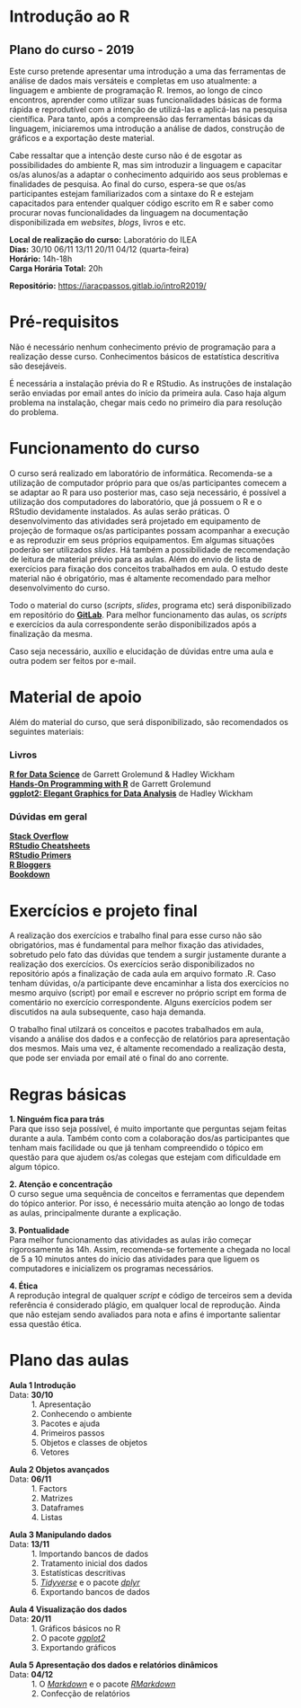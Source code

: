 Introdução ao R
==================

<h2> Plano do curso - 2019 </h2>


Este curso pretende apresentar uma introdução a uma das ferramentas de análise de dados mais versáteis e completas em uso atualmente: a linguagem e ambiente de programação R. Iremos, ao longo de cinco encontros, aprender como utilizar suas funcionalidades básicas de forma rápida e reprodutível com a intenção de utilizá-las e aplicá-las na pesquisa científica. Para tanto, após a compreensão das ferramentas básicas da linguagem, iniciaremos uma introdução a análise de dados, construção de gráficos e a exportação deste material. 

Cabe ressaltar que a intenção deste curso não é de esgotar as possibilidades do ambiente R, mas sim introduzir a linguagem e capacitar os/as alunos/as a adaptar o conhecimento adquirido aos seus problemas e finalidades de pesquisa. Ao final do curso, espera-se que os/as participantes estejam familiarizados com a sintaxe do R e estejam capacitados para entender qualquer código escrito em R e saber como procurar novas funcionalidades da linguagem na documentação disponibilizada em _websites_, _blogs_, livros e etc. 

**Local de realização do curso:** Laboratório do ILEA <br>
**Dias:** 30/10 06/11 13/11 20/11 04/12 (quarta-feira) <br>
**Horário:** 14h-18h <br>
**Carga Horária Total:** 20h <br>

**Repositório:** https://iaracpassos.gitlab.io/introR2019/ 

# Pré-requisitos
Não é necessário nenhum conhecimento prévio de programação para a realização desse curso. Conhecimentos básicos de estatística descritiva são desejáveis.

É necessária a instalação prévia do R e RStudio. As instruções de instalação serão enviadas por email antes do início da primeira aula. Caso haja algum problema na instalação, chegar mais cedo no primeiro dia para resolução do problema. 

# Funcionamento do curso

O curso será realizado em laboratório de informática. Recomenda-se a utilização de computador próprio para que os/as participantes comecem a se adaptar ao R para uso posterior mas, caso seja necessário, é possível a utilização dos computadores do laboratório, que já possuem o R e o RStudio devidamente instalados. 
As aulas serão práticas. O desenvolvimento das atividades será projetado em equipamento de projeção de formaque os/as participantes possam acompanhar a execução e as reproduzir em seus próprios equipamentos. Em algumas situações poderão ser utilizados *slides*. Há também a possibilidade de recomendação de leitura de material prévio para as aulas. Além do envio de lista de exercícios para fixação dos conceitos trabalhados em aula. O estudo deste material não é obrigatório, mas é altamente recomendado para melhor desenvolvimento do curso. 

Todo o material do curso (*scripts*, *slides*, programa etc) será disponibilizado em repositório do **[GitLab](https://iaracpassos.gitlab.io/introR2019/)**. Para melhor funcionamento das aulas, os *scripts* e exercícios da aula correspondente serão disponibilizados após a finalização da mesma. 

Caso seja necessário, auxílio e elucidação de dúvidas entre uma aula e outra podem ser feitos por e-mail. 

# Material de apoio

Além do material do curso, que será disponibilizado, são recomendados os seguintes materiais: 

### Livros

**[R for Data Science](https://r4ds.had.co.nz/)** de Garrett Grolemund & Hadley Wickham <br>
**[Hands-On Programming with R](https://rstudio-education.github.io/hopr/index.html)** de Garrett Grolemund <br>
**[ggplot2: Elegant Graphics for Data Analysis](https://ggplot2-book.org/index.html)** de Hadley Wickham 

### Dúvidas em geral

**[Stack Overflow](https://stackoverflow.com/questions/tagged/r)** <br>
**[RStudio Cheatsheets](https://rstudio.com/resources/cheatsheets/)** <br>
**[RStudio Primers](https://rstudio.cloud/learn/primers)** <br>
**[R Bloggers](https://www.r-bloggers.com/)** <br>
**[Bookdown](https://bookdown.org/)**


# Exercícios e projeto final

A realização dos exercícios e trabalho final para esse curso não são obrigatórios, mas é fundamental para melhor fixação das atividades, sobretudo pelo fato das dúvidas que tendem a surgir justamente durante a realização dos exercícios. Os exercícios serão disponibilizados no repositório após a finalização de cada aula em arquivo formato .R. Caso tenham dúvidas, o/a participante deve encaminhar a lista dos exercícios no mesmo arquivo (script) por email e escrever no próprio script em forma de comentário no exercício correspondente. Alguns exercícios podem ser discutidos na aula subsequente, caso haja demanda. 

O trabalho final utilzará os conceitos e pacotes trabalhados em aula, visando a análise dos dados e a confecção de relatórios para apresentação dos mesmos. Mais uma vez, é altamente recomendado a realização desta, que pode ser enviada por email até o final do ano corrente.


# Regras básicas

**1. Ninguém fica para trás** <br>
Para que isso seja possível, é muito importante que perguntas sejam feitas durante a aula. Também conto com a colaboração dos/as participantes que tenham mais facilidade ou que já tenham compreendido o tópico em questão para que ajudem os/as colegas que estejam com dificuldade em algum tópico. 
 
**2. Atenção e concentração** <br>
O curso segue uma sequência de conceitos e ferramentas que dependem do tópico anterior. Por isso, é necessário muita atenção ao longo de todas as aulas, principalmente durante a explicação. 

**3. Pontualidade** <br>
Para melhor funcionamento das atividades as aulas irão começar rigorosamente às 14h. Assim, recomenda-se fortemente a chegada no local de 5 a 10 minutos antes do início das atividades para que liguem os computadores e inicializem os programas necessários. 

**4. Ética** <br>
A reprodução integral de qualquer *script* e código de terceiros sem a devida referência é considerado plágio, em qualquer local de reprodução. Ainda que não estejam sendo avaliados para nota e afins é importante salientar essa questão ética. 
  
# Plano das aulas

**Aula 1 Introdução** <br>
Data: **30/10** <br>
&nbsp; &nbsp; &nbsp; &nbsp;  &nbsp; 1. Apresentação <br>
&nbsp; &nbsp; &nbsp; &nbsp;  &nbsp; 2. Conhecendo o ambiente <br>
&nbsp; &nbsp; &nbsp; &nbsp;  &nbsp; 3. Pacotes e ajuda <br>
&nbsp; &nbsp; &nbsp; &nbsp;  &nbsp; 4. Primeiros passos <br>
&nbsp; &nbsp; &nbsp; &nbsp;  &nbsp; 5. Objetos e classes de objetos <br>
&nbsp; &nbsp; &nbsp; &nbsp;  &nbsp; 6. Vetores 


**Aula 2 Objetos avançados** <br>
Data: **06/11** <br>
&nbsp; &nbsp; &nbsp; &nbsp;  &nbsp; 1. Factors <br>
&nbsp; &nbsp; &nbsp; &nbsp;  &nbsp; 2. Matrizes <br>
&nbsp; &nbsp; &nbsp; &nbsp;  &nbsp; 3. Dataframes <br>
&nbsp; &nbsp; &nbsp; &nbsp;  &nbsp; 4. Listas 


**Aula 3 Manipulando dados** <br>
Data: **13/11** <br>
&nbsp; &nbsp; &nbsp; &nbsp;  &nbsp; 1. Importando bancos de dados <br>
&nbsp; &nbsp; &nbsp; &nbsp;  &nbsp; 2. Tratamento inicial dos dados <br>
&nbsp; &nbsp; &nbsp; &nbsp;  &nbsp; 3. Estatísticas descritivas <br>
&nbsp; &nbsp; &nbsp; &nbsp;  &nbsp; 5. _[Tidyverse](https://www.tidyverse.org/)_ e o pacote _[dplyr](https://dplyr.tidyverse.org/)_ <br>
&nbsp; &nbsp; &nbsp; &nbsp;  &nbsp; 6. Exportando bancos de dados 


**Aula 4 Visualização dos dados** <br>
Data: **20/11** <br>
&nbsp; &nbsp; &nbsp; &nbsp;  &nbsp; 1. Gráficos básicos no R <br>
&nbsp; &nbsp; &nbsp; &nbsp;  &nbsp; 2. O pacote _[ggplot2](https://ggplot2.tidyverse.org/)_  <br>
&nbsp; &nbsp; &nbsp; &nbsp;  &nbsp; 3. Exportando gráficos  


**Aula 5 Apresentação dos dados e relatórios dinâmicos** <br>
Data: **04/12** <br>
&nbsp; &nbsp; &nbsp; &nbsp;  &nbsp; 1. O _[Markdown](https://www.markdownguide.org/)_ e o pacote _[RMarkdown](https://rmarkdown.rstudio.com/)_<br>
&nbsp; &nbsp; &nbsp; &nbsp;  &nbsp; 2. Confecção de relatórios
